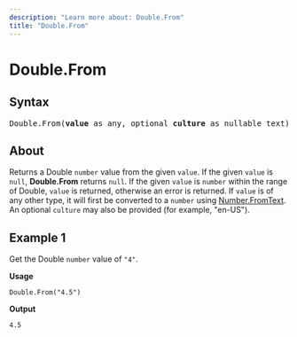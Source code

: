 ```yaml
---
description: "Learn more about: Double.From"
title: "Double.From"
---
```

# Double.From

## Syntax

<pre>
Double.From(<b>value</b> as any, optional <b>culture</b> as nullable text) as nullable number
</pre>

## About

Returns a Double `number` value from the given `value`. If the given `value` is `null`, **Double.From** returns `null`. If the given `value` is `number` within the range of Double, `value` is returned, otherwise an error is returned. If `value` is of any other type, it will first be converted to a `number` using [Number.FromText](number-fromtext.md). An optional `culture` may also be provided (for example, "en-US").

## Example 1

Get the Double `number` value of `"4"`.

**Usage**

```powerquery-m
Double.From("4.5")
```

**Output**

`4.5`
